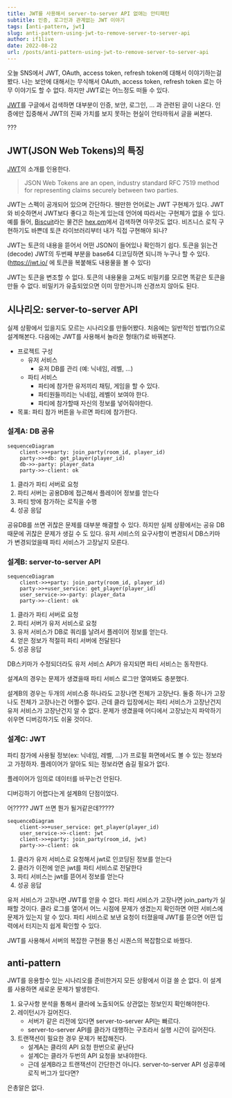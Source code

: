 ```yaml
---
title: JWT를 사용해서 server-to-server API 없애는 안티패턴
subtitle: 인증, 로그인과 관계없는 JWT 이야기
tags: [anti-pattern, jwt]
slug: anti-pattern-using-jwt-to-remove-server-to-server-api
author: if1live
date: 2022-08-22
url: /posts/anti-pattern-using-jwt-to-remove-server-to-server-api
---
```


오늘 SNS에서 JWT, OAuth, access token, refresh token에 대해서 이야기하는걸 봤다.
나는 보안에 대해서는 무식해서 OAuth, access token, refresh token 로는 아무 이야기도 할 수 없다. 하지만 JWT로는 어느정도 떠들 수 있다.

[JWT][jwt-io]를 구글에서 검색하면 대부분이 인증, 보안, 로그인, ... 과 관련된 글이 나온다.
인증에만 집중해서 JWT의 진짜 가치를 보지 못하는 현실이 안타까워서 글을 써본다.

???

## JWT(JSON Web Tokens)의 특징

[JWT][jwt-io]의 소개를 인용한다.

> JSON Web Tokens are an open, industry standard RFC 7519 method for representing claims securely between two parties.

JWT는 스펙이 공개되어 있으며 간단하다. 웬만한 언어로는 JWT 구현체가 있다.
JWT와 비슷하면서 JWT보다 좋다고 하는게 있는데 언어에 따라서는 구현체가 없을 수 있다.
예를 들어, [Biscuit](https://www.biscuitsec.org/)라는 물건은 [hex.pm](https://hex.pm/)에서 검색하면 아무것도 없다.
비즈니스 로직 구현하기도 바쁜데 토큰 라이브러리부터 내가 직접 구현해야 되나?

JWT는 토큰의 내용을 뜯어서 어떤 JSON이 들어있나 확인하기 쉽다.
토큰을 읽는건(decode) JWT의 두번째 부분을 base64 디코딩하면 되니까 누구나 할 수 있다.
(https://jwt.io/ 에 토큰을 복붙해도 내용물을 볼 수 있다)

JWT는 토큰을 변조할 수 없다.
토큰의 내용물을 고쳐도 비밀키를 모르면 똑같은 토큰을 만들 수 없다.
비밀키가 유출되었으면 이미 망한거니까 신경쓰지 않아도 된다.

## 시나리오: server-to-server API

실제 상황에서 있을지도 모르는 시나리오를 만들어봤다.
처음에는 일반적인 방법(?)으로 설계해본다.
다음에는 JWT를 사용해서 놀라운 형태(?)로 바꿔본다.

* 프로젝트 구성
	* 유저 서비스
		* 유저 DB를 관리 (예: 닉네임, 레벨, ...)
	* 파티 서비스
		* 파티에 참가한 유저끼리 채팅, 게임을 할 수 있다.
		* 파티원들끼리는 닉네임, 레벨이 보여야 한다.
		* 파티에 참가할때 자신의 정보를 넣어줘야한다.
* 목표: 파티 참가 버튼을 누르면 파티에 참가한다.

### 설계A: DB 공유

```mermaid
sequenceDiagram
	client->>+party: join_party(room_id, player_id)
	party->>+db: get_player(player_id)
	db->>-party: player_data
	party->>-client: ok
```

1. 클라가 파티 서버로 요청
2. 파티 서버는 공용DB에 접근해서 플레이어 정보를 얻는다
3. 파티 방에 참가하는 로직을 수행
4. 성공 응답

공유DB를 쓰면 귀찮은 문제를 대부분 해결할 수 있다.
하지만 실제 상황에서는 공유 DB때문에 귀찮은 문제가 생길 수 도 있다.
유저 서비스의 요구사항이 변경되서 DB스키마가 변경되었을때 파티 서비스가 고장날지 모른다.

### 설계B: server-to-server API

```mermaid
sequenceDiagram
	client->>+party: join_party(room_id, player_id)
	party->>+user_service: get_player(player_id)
	user_service->>-party: player_data	
	party->>-client: ok
```

1. 클라가 파티 서버로 요청
2. 파티 서버가 유저 서비스로 요청
3. 유저 서비스가 DB로 쿼리를 날려서 플레이어 정보를 얻는다.
4. 얻은 정보가 적절히 파티 서버에 전달된다
5. 성공 응답

DB스키마가 수정되더라도 유저 서비스 API가 유지되면 파티 서비스는 동작한다.

설계A의 경우는 문제가 생겼을때 파티 서비스 로그만 열여봐도 충분했다.

설계B의 경우는 두개의 서비스중 하나라도 고장나면 전체가 고장난다.
둘중 하나가 고장나도 전체가 고장나는건 어쩔수 없다.
근데 클라 입장에서는 파티 서비스가 고장난건지 유저 서비스가 고장난건지 알 수 없다. 문제가 생겼을때 어디에서 고장났는지 파악하기 쉬우면 디버깅하기도 쉬울 것이다.

### 설계C: JWT

파티 참가에 사용될 정보(ex: 닉네임, 레벨, ...)가 프로필 화면에서도 볼 수 있는 정보라고 가정하자. 플레이어가 알아도 되는 정보라면 숨길 필요가 없다.

플레이어가 임의로 데이터를 바꾸는건 안된다.

디버깅하기 어렵다는게 설계B의 단점이었다.

어????? JWT 쓰면 뭔가 될거같은데?????

```mermaid
sequenceDiagram
	client->>+user_service: get_player(player_id)
	user_service->>-client: jwt
	client->>+party: join_party(room_id, jwt)
	party->>-client: ok
```

1. 클라가 유저 서비스로 요청해서 jwt로 인코딩된 정보를 얻는다
2. 클라가 이전에 얻은 jwt를 파티 서비스로 전달한다
3. 파티 서비스는 jwt를 뜯어서 정보를 얻는다
4. 성공 응답

유저 서비스가 고장나면 JWT를 얻을 수 없다.
파티 서비스가 고장나면 join_party가 실패할 것이다.
클라 로그를 열어서 어느 시점에 문제가 생겼는지 확인하면 어떤 서비스에 문제가 있는지 알 수 있다.
파티 서비스로 보낸 요청이 터졌을때 JWT를 뜯으면 어떤 입력에서 터지는지 쉽게 확인할 수 있다.

JWT를 사용해서 서버의 복잡한 구현을 통신 시퀀스의 복잡함으로 바꿨다.

## anti-pattern

JWT를 응용할수 있는 시나리오를 준비한거지 모든 상황에서 이걸 쓸 순 없다.
이 설계를 사용하면 새로운 문제가 발생한다.

1. 요구사항 분석을 통해서 클라에 노출되어도 상관없는 정보인지 확인해야한다.
2. 레이턴시가 길어진다.
	* 서버가 같은 리전에 있다면 server-to-server API는 빠르다.
	* server-to-server API를 클라가 대행하는 구조라서 실행 시간이 길어진다.
3. 트랜잭션이 필요한 경우 문제가 복잡해진다.
	* 설계A는 클라의 API 요청 한번으로 끝난다
	* 설계C는 클라가 두번의 API 요청을 보내야한다.
	* 근데 설계B라고 트랜잭션이 간단한건 아니다. server-to-server API 성공후에 로직 버그가 있다면?

은총알은 없다.

[jwt-io]: https://jwt.io/

